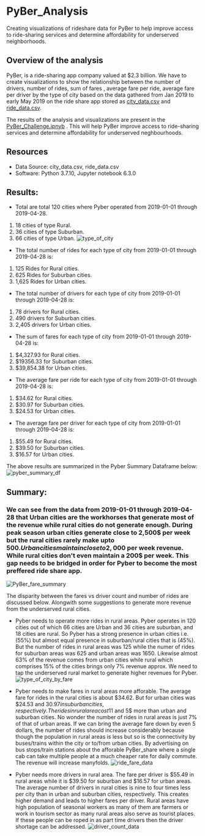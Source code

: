 # PyBer_Analysis
Creating visualizations of rideshare data for PyBer to help improve access to ride-sharing services and determine affordability for underserved neighborhoods.

## Overview of the analysis
PyBer, is a ride-sharing app company valued at $2.3 billion. We have to create visualizations to show the relationship between the number of drivers, number of rides,  sum of fares , average fare per ride, average fare per driver by the type of city based on the data gathered from Jan 2019 to early May 2019 on the ride share app stored as [city_data.csv]() and [ride_data.csv]().

The results of the analysis and visualizations are present in the [PyBer_Challenge.ipnyb]() . This will help PyBer improve access to ride-sharing services and determine affordability for underserved neghbourhoods.

## Resources
* Data Source: city_data.csv, ride_data.csv
* Software: Python 3.7.10, Jupyter notebook 6.3.0

## Results:

* Total are total 120 cities where Pyber operated from 2019-01-01 through 2019-04-28.
1. 18 cities of type Rural.
2. 36 cities of type Suburban.
3. 66 cities of type Urban.
![type_of_city](?raw=true)

* The total number of rides for each type of city from 2019-01-01 through 2019-04-28 is:
1. 125 Rides for Rural cities.
2. 625 Rides for Suburban cities.
3. 1,625 Rides for Urban cities.

* The total number of drivers for each type of city from 2019-01-01 through 2019-04-28 is:
1. 78 drivers for Rural cities.
2. 490 drivers for Suburban cities.
3. 2,405 drivers for Urban cities.

* The sum of fares for each type of city from 2019-01-01 through 2019-04-28 is:
1. $4,327.93 for Rural cities.
2. $19356.33 for Suburban cities.
3. $39,854.38 for Urban cities.

* The average fare per ride for each type of city from 2019-01-01 through 2019-04-28 is:
1. $34.62 for Rural cities.
2. $30.97 for Suburban cities.
3. $24.53 for Urban cities.

* The average fare per driver for each type of city from 2019-01-01 through 2019-04-28 is:
1. $55.49 for Rural cities.
2. $39.50 for Suburban cities.
3. $16.57 for Urban cities.

The above results are summarized in the Pyber Summary Dataframe below:
![pyber_summary_df](?raw=true)

## Summary:
### We can see from the data from 2019-01-01 through 2019-04-28 that Urban cities are the workhorses that generate most of the revenue while rural cities do not generate enough. During peak season urban cities generate close to 2,500$ per week but the rural cities rarely make upto 500$. Urban cities maintain close to 2,000$ per week revenue. While rural cities don't even maintain a 200$ per week. This gap needs to be bridged in order for Pyber to become the most preffered ride share app. 
![PyBer_fare_summary](?raw=true)

The disparity between the fares vs driver count and number of rides are discussed below. Alongwith some suggestions to generate more revenue from the underserved rural cities.

* Pyber needs to operate more rides in rural areas. 
Pyber operates in 120 cities out of which 66 cities are  Urban and 36 cities are suburban, and 18 cities are rural. So Pyber has a strong presence in urban cities i.e. (55%) but almost equal presence in suburban/rural cities that is (45%). But the number of rides in rural areas was 125 while the numer of rides for suburban areas was 625 and urban areas was 1650. Likewise almost 63% of the revenue comes from urban cities while rural which comprises 15% of the cities brings only 7% revenue approx. We need to tap the underserved rural market to generate higher revenues for Pyber.![type_of_city_by_fare](?raw=true)
 
* Pyber needs to make fares in rural areas more afforable.
The average fare for rides in the rural cities is about $34.62. But for urban cities was $24.53 and $30.97 in suburban cities, respectively. The rides in rural area cost 11$ and 5$ more than urban and suburban cities. No wonder the number of rides in rural areas is just 7% of that of urban areas. If we can bring the average fare down by even 5 dollars, the number of rides should increase considerably because though the population in rural areas is less but so is the connectivity by buses/trains within the city or to/from urban cities. By advertising on bus stops/train stations about the afforable PyBer_share where a single cab can take multiple people at a much cheaper rate for daily commute. The revenue will increase manyfolds.
![ride_fare_data](?raw=true)

* Pyber needs more drivers in rural area.
 The fare per driver is $55.49 in rural areas while it is $39.50 for suburban and $16.57 for urban areas. The average number of drivers in rural cities is nine to four times less per city than in urban and suburban cities, respectively. This creates higher demand and leads to higher fares per driver. Rural areas have high population of seasonal workers as many of them are farmers or work in tourism sector as many rural areas also serve as tourist places. If these people can be roped in as part time drivers then the driver shortage can be addressed.
![driver_count_data](?raw=true)

